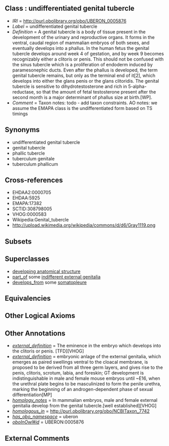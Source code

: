 
## Class : undifferentiated genital tubercle

 * *IRI* = http://purl.obolibrary.org/obo/UBERON_0005876
 * *Label* = undifferentiated genital tubercle
 * *Definition* = A genital tubercle is a body of tissue present in the development of the urinary and reproductive organs. It forms in the ventral, caudal region of mammalian embryos of both sexes, and eventually develops into a phallus. In the human fetus the genital tubercle develops around week 4 of gestation, and by week 9 becomes recognizably either a clitoris or penis. This should not be confused with the sinus tubercle which is a proliferation of endoderm induced by paramesonephic ducts. Even after the phallus is developed, the term genital tubercle remains, but only as the terminal end of it[2], which develops into either the glans penis or the glans clitoridis. The genital tubercle is sensitive to dihydrotestosterone and rich in 5-alpha-reductase, so that the amount of fetal testosterone present after the second month is a major determinant of phallus size at birth.[WP].
 * *Comment* = Taxon notes: todo - add taxon constraints. AO notes: we assume the EMAPA class is the undifferentiated form based on TS timings

## Synonyms

 * undifferentiated genital tubercle
 * genital tubercle
 * phallic tubercle
 * tuberculum genitale
 * tuberculum phallicum

## Cross-references

 * EHDAA2:0000705
 * EHDAA:5925
 * EMAPA:17382
 * SCTID:308798005
 * VHOG:0000583
 * Wikipedia:Genital_tubercle
 * http://upload.wikimedia.org/wikipedia/commons/d/d6/Gray1119.png

## Subsets


## Superclasses

 * [developing anatomical structure](../../UBERON/23/UBERON_0005423.md)
 * [part_of](../../BFO/50/BFO_0000050.md) some [indifferent external genitalia](../../UBERON/96/UBERON_0009196.md)
 * [develops_from](../../RO/02/RO_0002202.md) some [somatopleure](../../UBERON/74/UBERON_0004874.md)

## Equivalencies


## Other Logical Axioms


## Other Annotations

 * *[external_definition](../../UBPROP/01/UBPROP_0000001.md)* = The eminence in the embryo which develops into the clitoris or penis. [TFD][VHOG]
 * *[external_definition](../../UBPROP/01/UBPROP_0000001.md)* = embryonic anlage of the external genitalia, which emerges as paired swellings ventral to the cloacal membrane, is proposed to be derived from all three germ layers, and gives rise to the penis, clitoris, scrotum, labia, and foreskin; GT development is indistinguishable in male and female mouse embryos until ~E16, when the urethral plate begins to be masculinized to form the penile urethra, marking the beginning of an androgen-dependent phase of sexual differentiation[MP]
 * *[homology_notes](../../UBPROP/03/UBPROP_0000003.md)* = In mammalian embryos, male and female external genitalia develop from the genital tubercle.[well established][VHOG]
 * *[homologous_in](../../core#homologous/in/core#homologous_in.md)* = http://purl.obolibrary.org/obo/NCBITaxon_7742
 * *[has_obo_namespace](../../ce/oboInOwl#hasOBONamespace.md)* = uberon
 * *[oboInOwl#id](../../id/oboInOwl#id.md)* = UBERON:0005876

## External Comments

